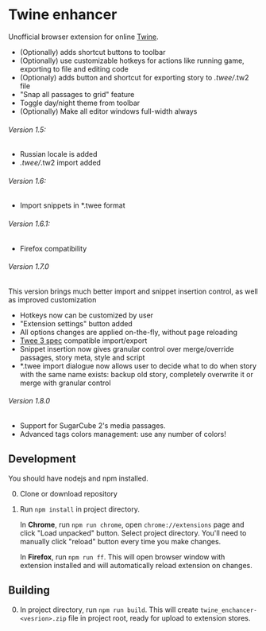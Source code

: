 # Twine enhancer

Unofficial browser extension for online [Twine](https://twinery.org/2/).

* (Optionally) adds shortcut buttons to toolbar
* (Optionally) use customizable hotkeys for actions like running game, exporting to file and editing code
* (Optionaly) adds button and shortcut for exporting story to *.twee/*.tw2 file
* "Snap all passages to grid" feature
* Toggle day/night theme from toolbar
* (Optionally) Make all editor windows full-width always

###### Version 1.5:

* Russian locale is added
* *.twee/*.tw2 import added

###### Version 1.6:

* Import snippets in *.twee format

###### Version 1.6.1:

* Firefox compatibility

###### Version 1.7.0

This version brings much better import and snippet insertion control, as well as improved customization

* Hotkeys now can be customized by user
* "Extension settings" button added
* All options changes are applied on-the-fly, without page reloading
* [Twee 3 spec](https://github.com/iftechfoundation/twine-specs/blob/master/twee-3-specification.md) compatible import/export
* Snippet insertion now gives granular control over merge/override passages, story meta, style and script
* *.twee import dialogue now allows user to decide what to do when story with the same name exists: backup old story, completely overwrite it or merge with granular control

###### Version 1.8.0

* Support for SugarCube 2's media passages.
* Advanced tags colors management: use any number of colors!

## Development

You should have nodejs and npm installed.

0. Clone or download repository
0. Run `npm install` in project directory.

    In **Chrome**, run `npm run chrome`, open `chrome://extensions` page and click "Load unpacked" button. Select project directory. You'll need to manually click "reload" button every time you make changes.

    In **Firefox**, run `npm run ff`. This will open browser window with extension installed and will automatically reload extension on changes.


## Building

0. In project directory, run `npm run build`. This will create `twine_enchancer-<vesrion>.zip` file in project root, ready for upload to extension stores.
